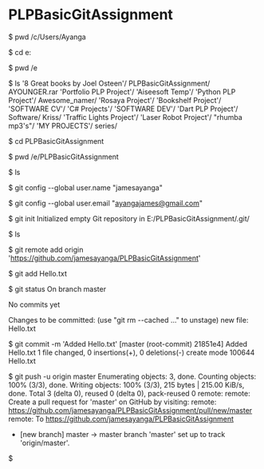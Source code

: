 # PLPBasicGitAssignment

$ pwd
/c/Users/Ayanga

$ cd e:

$ pwd
/e

$ ls
'8 Great books by Joel Osteen'/   PLPBasicGitAssignment/
 AYOUNGER.rar                    'Portfolio PLP Project'/
'Aiseesoft Temp'/                'Python PLP Project'/
 Awesome_namer/                  'Rosaya Project'/
'Bookshelf Project'/             'SOFTWARE CV'/
'C# Projects'/                   'SOFTWARE DEV'/
'Dart PLP Project'/               Software/
 Kriss/                          'Traffic Lights Project'/
'Laser Robot Project'/           "rhumba mp3's"/
'MY PROJECTS'/                    series/

$ cd PLPBasicGitAssignment

$ pwd
/e/PLPBasicGitAssignment

$ ls

$ git config --global user.name "jamesayanga"

$ git config --global user.email "ayangajames@gmail.com"

$ git init
Initialized empty Git repository in E:/PLPBasicGitAssignment/.git/

$ ls

$ git remote add origin 'https://github.com/jamesayanga/PLPBasicGitAssignment'

$ git add Hello.txt

$ git status
On branch master

No commits yet

Changes to be committed:
  (use "git rm --cached <file>..." to unstage)
        new file:   Hello.txt
        
$ git commit -m 'Added Hello.txt'
[master (root-commit) 21851e4] Added Hello.txt
 1 file changed, 0 insertions(+), 0 deletions(-)
 create mode 100644 Hello.txt


$ git push -u origin master
Enumerating objects: 3, done.
Counting objects: 100% (3/3), done.
Writing objects: 100% (3/3), 215 bytes | 215.00 KiB/s, done.
Total 3 (delta 0), reused 0 (delta 0), pack-reused 0
remote:
remote: Create a pull request for 'master' on GitHub by visiting:
remote:      https://github.com/jamesayanga/PLPBasicGitAssignment/pull/new/master
remote:
To https://github.com/jamesayanga/PLPBasicGitAssignment
 * [new branch]      master -> master
branch 'master' set up to track 'origin/master'.

$


